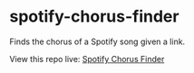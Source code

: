 # spotify-chorus-finder
Finds the chorus of a Spotify song given a link.

View this repo live: [Spotify Chorus Finder](https://spotifychorusfinder.onrender.com/)
